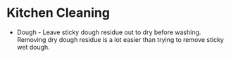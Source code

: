 # Kitchen Cleaning

- Dough - Leave sticky dough residue out to dry before washing. Removing dry dough residue is a lot easier than trying to remove sticky wet dough.
